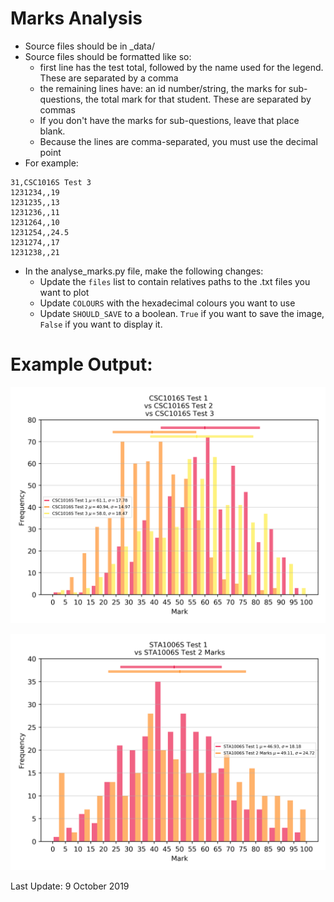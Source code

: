 # Marks Analysis

* Source files should be in _data/
* Source files should be formatted like so:
  * first line has the test total, followed by the name used for the legend. These are separated by a comma
  * the remaining lines have: an id number/string, the marks for sub-questions, the total mark for that student. These are separated by commas
  * If you don't have the marks for sub-questions, leave that place blank.
  * Because the lines are comma-separated, you must use the decimal point
* For example: 
```
31,CSC1016S Test 3
1231234,,19
1231235,,13
1231236,,11
1231264,,10
1231254,,24.5
1231274,,17
1231238,,21
```

* In the analyse_marks.py file, make the following changes:
  * Update the `files` list to contain relatives paths to the .txt files you want to plot
  * Update `COLOURS` with the hexadecimal colours you want to use
  * Update `SHOULD_SAVE` to a boolean. `True` if you want to save the image, `False` if you want to display it.


# Example Output: 

![Alt Text](CSC1016S_Test_1_vs_CSC1016S_Test_2_vs_CSC1016S_Test_3.png)


![Alt Text](STA1006S_Test_1_vs_STA1006S_Test_2_Marks.png)


Last Update: 9 October 2019
